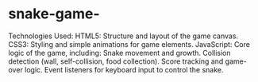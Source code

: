 # snake-game-
Technologies Used: HTML5: Structure and layout of the game canvas. CSS3: Styling and simple animations for game elements. JavaScript: Core logic of the game, including: Snake movement and growth. Collision detection (wall, self-collision, food collection). Score tracking and game-over logic. Event listeners for keyboard input to control the snake.
